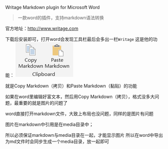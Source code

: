 Writage
Markdown plugin for Microsoft Word
> 一款word的插件，支持markdown语法转换

官方地址：<http://www.writage.com>

下载后安装即可，打开word会发现工具栏最后会多出一栏`Writage`
这是他的功能：
![功能展示](https://raw.githubusercontent.com/zzzhbr/notebook-image/master/notebook/2019/09/17/1568691527924-1568691527972.png)

就是Copy Markdown（拷贝）和Paste Markdown（黏贴）的功能

如果在word里编辑好富文本，然后用Copy Markdown（拷贝），格式没多大问题，最重要的就是图片的问题了


word直接打开markdown文件，大致上布局也没问题，同样的是图片有问题

图片在markdown中引用是在media目录中；

所以必须保证markdown与media目录在一起，才能显示图片
所以在word中导出为md文件时会同步生成一个media目录，放一起即可